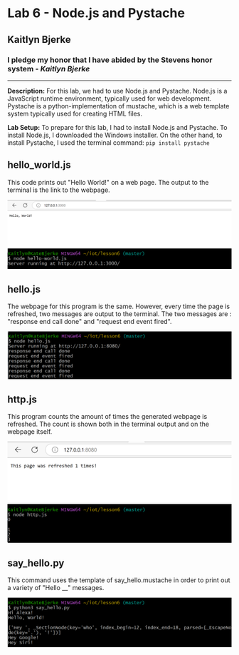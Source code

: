# Lab 6 - Node.js and Pystache
## Kaitlyn Bjerke
### I pledge my honor that I have abided by the Stevens honor system - *Kaitlyn Bjerke*
---
**Description:** For this lab, we had to use Node.js and Pystache. Node.js is a JavaScript runtime environment, typically used for web development. Pystache is a python-implementation of mustache, which is a web template system typically used for creating HTML files.

**Lab Setup:** To prepare for this lab, I had to install Node.js and Pystache. To install Node.js, I downloaded the Windows installer. On the other hand, to install Pystache, I used the terminal command: `pip install pystache`

hello_world.js
--
This code prints out "Hello World!" on a web page. The output to the terminal is the link to the webpage.

![hello_world_web](https://github.com/kaitlynbjerke/Images/blob/main/hello_world_web.png)
![hello_world](https://github.com/kaitlynbjerke/Images/blob/main/hello_world.js.png)

hello.js
--
The webpage for this program is the same. However, every time the page is refreshed, two messages are output to the terminal. The two messages are : "response end call done" and "request end event fired".

![hello](https://github.com/kaitlynbjerke/Images/blob/main/hello.js.png)

http.js
--
This program counts the amount of times the generated webpage is refreshed. The count is shown both in the terminal output and on the webpage itself.

![http_web](https://github.com/kaitlynbjerke/Images/blob/main/http_web.png)
![http](https://github.com/kaitlynbjerke/Images/blob/main/http.js.png)

say_hello.py
--
This command uses the template of say_hello.mustache in order to print out a variety of "Hello __" messages.

![say_hello](https://github.com/kaitlynbjerke/Images/blob/main/say_hello.py.png)
